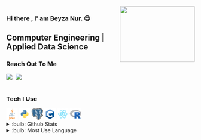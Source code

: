 <img src="https://media.giphy.com/media/usXZmmgP9Z7kf39fnq/giphy.gif" align="right"  width="200" height="150">

### Hi there , I' am Beyza Nur. :blush:

## Commputer Engineering | Applied Data Science

### Reach Out To Me

[<img  width="25" src="https://unpkg.com/simple-icons@v9/icons/linkedin.svg" align="left" />][Linkedin]

[<img  width="25" src="https://unpkg.com/simple-icons@v9/icons/instagram.svg" align="left" />][Instagram]

<br />
<br />

### Tech I Use

<img src="https://raw.githubusercontent.com/github/explore/5b3600551e122a3277c2c5368af2ad5725ffa9a1/topics/java/java.png" width="30" height="30">
<img src="https://raw.githubusercontent.com/github/explore/80688e429a7d4ef2fca1e82350fe8e3517d3494d/topics/python/python.png" width="30" height="30">
<img src="https://raw.githubusercontent.com/github/explore/80688e429a7d4ef2fca1e82350fe8e3517d3494d/topics/postgresql/postgresql.png" width="30" height="30">
<img src="https://raw.githubusercontent.com/github/explore/f3e22f0dca2be955676bc70d6214b95b13354ee8/topics/c/c.png" width="30" height="30">
<img src="https://raw.githubusercontent.com/github/explore/80688e429a7d4ef2fca1e82350fe8e3517d3494d/topics/react/react.png" width="30" height="30">
<img src="https://raw.githubusercontent.com/github/explore/80688e429a7d4ef2fca1e82350fe8e3517d3494d/topics/r/r.png" width="30" height="30">

<br />

<details>
<summary>:bulb: Github Stats</summary>
<img src="https://github-readme-stats.vercel.app/api?username=beyzaelaslan&show_icons=true&theme=radical">
</details>

<details>
<summary>:bulb: Most Use Language</summary>
<img src="https://github-readme-stats.vercel.app/api/top-langs/?username=beyzaelaslan&hide_progress=true">
</details>




[Linkedin]:https://www.linkedin.com/in/beyza-nur-elaslan-093858240/

[Instagram]:https://www.instagram.com/beyzaelasln/


